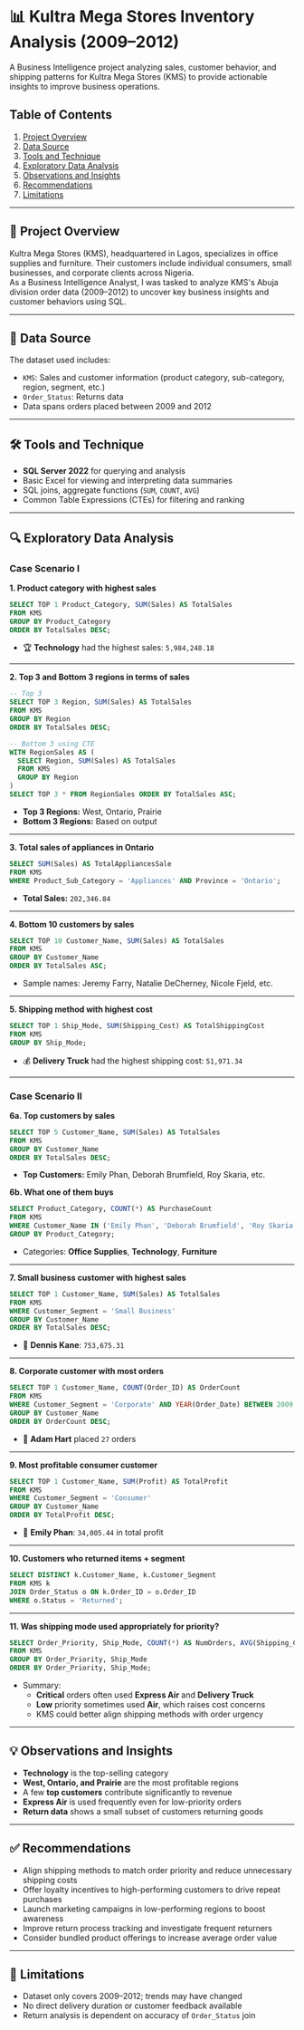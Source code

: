 # 📊 Kultra Mega Stores Inventory Analysis (2009–2012)

A Business Intelligence project analyzing sales, customer behavior, and shipping patterns for Kultra Mega Stores (KMS) to provide actionable insights to improve business operations.

## Table of Contents
1. [Project Overview](#project-overview)  
2. [Data Source](#data-source)  
3. [Tools and Technique](#tools-and-technique)  
4. [Exploratory Data Analysis](#exploratory-data-analysis)  
5. [Observations and Insights](#observations-and-insights)  
6. [Recommendations](#recommendations)  
7. [Limitations](#limitations)  

---

## 📁 Project Overview
Kultra Mega Stores (KMS), headquartered in Lagos, specializes in office supplies and furniture. Their customers include individual consumers, small businesses, and corporate clients across Nigeria.  
As a Business Intelligence Analyst, I was tasked to analyze KMS's Abuja division order data (2009–2012) to uncover key business insights and customer behaviors using SQL.

---

## 📂 Data Source
The dataset used includes:
- `KMS`: Sales and customer information (product category, sub-category, region, segment, etc.)
- `Order_Status`: Returns data
- Data spans orders placed between 2009 and 2012

---

## 🛠️ Tools and Technique
- **SQL Server 2022** for querying and analysis  
- Basic Excel for viewing and interpreting data summaries  
- SQL joins, aggregate functions (`SUM`, `COUNT`, `AVG`)  
- Common Table Expressions (CTEs) for filtering and ranking  

---

## 🔍 Exploratory Data Analysis

### Case Scenario I

**1. Product category with highest sales**
```sql
SELECT TOP 1 Product_Category, SUM(Sales) AS TotalSales 
FROM KMS 
GROUP BY Product_Category 
ORDER BY TotalSales DESC;
```
- 🏆 **Technology** had the highest sales: `5,984,248.18`

---

**2. Top 3 and Bottom 3 regions in terms of sales**
```sql
-- Top 3
SELECT TOP 3 Region, SUM(Sales) AS TotalSales 
FROM KMS 
GROUP BY Region 
ORDER BY TotalSales DESC;

-- Bottom 3 using CTE
WITH RegionSales AS (
  SELECT Region, SUM(Sales) AS TotalSales 
  FROM KMS 
  GROUP BY Region
)
SELECT TOP 3 * FROM RegionSales ORDER BY TotalSales ASC;
```
- **Top 3 Regions:** West, Ontario, Prairie  
- **Bottom 3 Regions:** Based on output

---

**3. Total sales of appliances in Ontario**
```sql
SELECT SUM(Sales) AS TotalAppliancesSale 
FROM KMS 
WHERE Product_Sub_Category = 'Appliances' AND Province = 'Ontario';
```
- **Total Sales:** `202,346.84`

---

**4. Bottom 10 customers by sales**
```sql
SELECT TOP 10 Customer_Name, SUM(Sales) AS TotalSales 
FROM KMS 
GROUP BY Customer_Name 
ORDER BY TotalSales ASC;
```
- Sample names: Jeremy Farry, Natalie DeCherney, Nicole Fjeld, etc.

---

**5. Shipping method with highest cost**
```sql
SELECT TOP 1 Ship_Mode, SUM(Shipping_Cost) AS TotalShippingCost 
FROM KMS 
GROUP BY Ship_Mode;
```
- 💰 **Delivery Truck** had the highest shipping cost: `51,971.34`

---

### Case Scenario II

**6a. Top customers by sales**
```sql
SELECT TOP 5 Customer_Name, SUM(Sales) AS TotalSales 
FROM KMS 
GROUP BY Customer_Name 
ORDER BY TotalSales DESC;
```
- **Top Customers:** Emily Phan, Deborah Brumfield, Roy Skaria, etc.

**6b. What one of them buys**
```sql
SELECT Product_Category, COUNT(*) AS PurchaseCount 
FROM KMS 
WHERE Customer_Name IN ('Emily Phan', 'Deborah Brumfield', 'Roy Skaria', 'Sylvia Foulston', 'Grant Carroll') 
GROUP BY Product_Category;
```
- Categories: **Office Supplies**, **Technology**, **Furniture**

---

**7. Small business customer with highest sales**
```sql
SELECT TOP 1 Customer_Name, SUM(Sales) AS TotalSales 
FROM KMS 
WHERE Customer_Segment = 'Small Business' 
GROUP BY Customer_Name 
ORDER BY TotalSales DESC;
```
- 🏅 **Dennis Kane**: `753,675.31`

---

**8. Corporate customer with most orders**
```sql
SELECT TOP 1 Customer_Name, COUNT(Order_ID) AS OrderCount 
FROM KMS 
WHERE Customer_Segment = 'Corporate' AND YEAR(Order_Date) BETWEEN 2009 AND 2012 
GROUP BY Customer_Name 
ORDER BY OrderCount DESC;
```
- 🧾 **Adam Hart** placed `27` orders

---

**9. Most profitable consumer customer**
```sql
SELECT TOP 1 Customer_Name, SUM(Profit) AS TotalProfit 
FROM KMS 
WHERE Customer_Segment = 'Consumer' 
GROUP BY Customer_Name 
ORDER BY TotalProfit DESC;
```
- 💼 **Emily Phan**: `34,005.44` in total profit

---

**10. Customers who returned items + segment**
```sql
SELECT DISTINCT k.Customer_Name, k.Customer_Segment 
FROM KMS k 
JOIN Order_Status o ON k.Order_ID = o.Order_ID 
WHERE o.Status = 'Returned';
```

---

**11. Was shipping mode used appropriately for priority?**
```sql
SELECT Order_Priority, Ship_Mode, COUNT(*) AS NumOrders, AVG(Shipping_Cost) AS AvgShippingCost 
FROM KMS 
GROUP BY Order_Priority, Ship_Mode 
ORDER BY Order_Priority, Ship_Mode;
```
- Summary:
  - **Critical** orders often used **Express Air** and **Delivery Truck**
  - **Low** priority sometimes used **Air**, which raises cost concerns
  - KMS could better align shipping methods with order urgency

---

## 💡 Observations and Insights

- **Technology** is the top-selling category  
- **West, Ontario, and Prairie** are the most profitable regions  
- A few **top customers** contribute significantly to revenue  
- **Express Air** is used frequently even for low-priority orders  
- **Return data** shows a small subset of customers returning goods  

---

## ✅ Recommendations

- Align shipping methods to match order priority and reduce unnecessary shipping costs  
- Offer loyalty incentives to high-performing customers to drive repeat purchases  
- Launch marketing campaigns in low-performing regions to boost awareness  
- Improve return process tracking and investigate frequent returners  
- Consider bundled product offerings to increase average order value  

---

## 🚫 Limitations

- Dataset only covers 2009–2012; trends may have changed  
- No direct delivery duration or customer feedback available  
- Return analysis is dependent on accuracy of `Order_Status` join  
